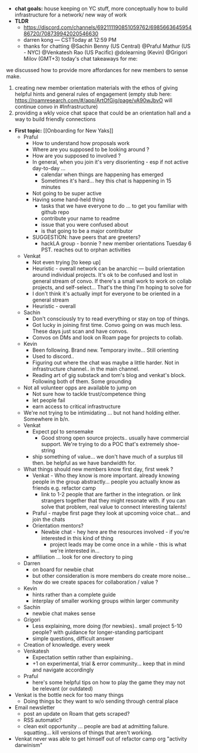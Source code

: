 - **chat goals:** house keeping on YC stuff, more conceptually how to build infrastructure for a network/ new way of work 
- **TLDR**
    - https://discord.com/channels/692111190851059762/698566364595486720/708739942020546630
    - darren kong — CSTToday at 12:59 PM
    - thanks for chatting @Sachin Benny (US Central) @Praful Mathur (US - NYC) @Venkatesh Rao (US Pacific) @dolearning (Kevin) @Grigori Milov (GMT+3) 
today's chat takeaways for me: 

we discussed how to provide more affordances for new members to sense make.
1. creating new member orientation materials with the ethos of giving helpful hints and general rules of engagement (empty stub here: https://roamresearch.com/#/app/ArtOfGig/page/vA90wJbvO 
will continue convo in #Infrastructure) 
2. providing a wkly voice chat space that could be an orientation hall and a way to build friendly connections
- **First topic:** [[Onboarding for New Yaks]]
    - Praful
        - How to understand how proposals work
        - Where are you supposed to be looking around ?
        - How are you supposed to involved ? 
        - In general, when you join it's very disorienting - esp if not active day-to-day ... 
            - calendar when things are happening has emerged
            - Sometimes it's hard... hey this chat is happening in 15 minutes
        - Not going to be super active
        - Having some hand-held thing 
            - tasks that we have everyone to do ... to get you familiar with github repo 
            - contribute your name to readme 
            - issue that you were confused about
            - is that going to be a major contributor 
        - SUGGESTION: have peers that are greeters? 
            - hackLA group - bonnie ? new member orientations Tuesday 6 PST. reaches out to orphan activities 
    - Venkat
        - Not even trying [to keep up]
        - Heuristic - overall network can be anarchic — build orientation around individual projects. It's ok to be confused and lost in general stream of convo. If there's a small work to work on collab projects, and self-select... That's the thing I'm hoping to solve for 
        - I don't think it's actually impt for everyone to be oriented in a general stream
        - Heuristic - overall 
    - Sachin
        - Don't consciously try to read everything or stay on top of things. 
        - Got lucky in joining first time. Convo going on was much less. These days just scan and have convos. 
        - Convos on DMs and look on Roam page for projects to collab. 
    - Kevin
        - Been following. Brand new. Temporary invite... Still orienting
        - Used to discord..
        - Figuring out where the chat was maybe a little harder. Not in infrastructure channel.. in the main channel.
        - Reading art of gig substack and tom's blog and venkat's block. Following both of them. Some grounding 
    - Not all volunteer opps are available to jump on
        - Not sure how to tackle trust/competence thing
        - let people fail 
        - earn access to critical infrastructure 
    - We're not trying to be intimidating ... but not hand holding either. Somewhere in b/n. 
    - Venkat
        - Expect ppl to sensemake
            - Good strong open source projects.. usually have commercial support. We're trying to do a POC that's extremely shoe-string
        - ship something of value... we don't have much of a surplus till then. be helpful as we have bandwidth for. 
    - What things should new members know first day, first week ? 
        - Venkat - Who they know is more important. already knowing people in the group abstractly... people you actually know as friends e.g. refactor camp
            - link to 1-2 people that are farther in the integration. or link strangers together that they might resonate with. if you can solve that problem, real value to connect interesting talents!
        - Praful - maybe first page they look at upcoming voice chat... and join the chats 
        - Orientation mentors?
            - Newbie chat - hey here are the resources involved - if you're interested in this kind of thing 
                - project leads may be come once in a while - this is what we're interested in...
        - affiliation ... look for one directory to ping 
    - Darren 
        - on board for newbie chat
        - but other consideration is more members do create more noise... how do we create spaces for collaboration / value ? 
    - Kevin
        - hints rather than a complete guide
        - interplay of smaller working groups within larger community
    - Sachin
        - newbie chat makes sense
    - Grigori
        - Less explaining, more doing (for newbies).. small project 5-10 people? with guidance for longer-standing participant
        - simple questions, difficult answer
    - Creation of knowledge. every week
    - Venkatesh
        - Expectation settin rather than explaining.. 
        - +1 on experimental, trial & error community... keep that in mind and navigate accordingly
    - Praful 
        - here's some helpful tips on how to play the game they may not be relevant (or outdated) 
- Venkat is the bottle neck for too many things
    - Doing things bc they want to w/o sending through central place
- Email newsletter
    - post an update on Roam that gets scraped? 
    - RSS automatic? 
    - clean exit opportunity ... people are bad at admitting failure. squatting... kill versions of things that aren't working. 
- Venkat never was able to get himself out of refactor camp org "activity darwinism" 
